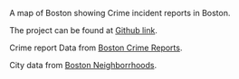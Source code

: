 A map of Boston showing Crime incident reports in Boston. 

The project can be found at [Github link](https://github.com/GeniXiong/Data-Visualization-Project-Proposal).

Crime report Data from [Boston Crime Reports](https://gist.github.com/GeniXiong/543400f47d4b937a6379a9105e70c47f).

City data from [Boston Neighborrhoods](https://gist.github.com/GeniXiong/40c876429f659272241418eca00400df).
